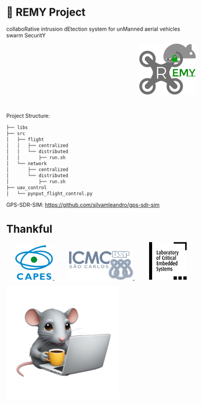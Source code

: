 # 🐀 REMY Project
collaboRative intrusion dEtection system for unManned aerial vehicles swarm SecuritY

<p align="right">
  <img src="https://github.com/silvamleandro/remy-project/blob/main/imgs/remy_logo.png" width="150">
</p>

<br>

Project Structure:
```
├── libs
├── src
│   ├── flight
│   │   ├── centralized
│   │   └── distributed
│   │       ├── run.sh
│   └── network
│       ├── centralized
│       └── distributed
│           ├── run.sh
├── uav_control
│   └── pynput_flight_control.py
```

GPS-SDR-SIM: https://github.com/silvamleandro/gps-sdr-sim

# Thankful
<div align="center">
    <a href="https://www.gov.br/capes/pt-br"> <img src="https://github.com/silvamleandro/remy-project/blob/main/imgs/capes.png" width="100"/> </a>
    <td>&nbsp;&nbsp;&nbsp;&nbsp;&nbsp;&nbsp;&nbsp;&nbsp;&nbsp;</td>
    <a href="https://www.icmc.usp.br/"> <img src="https://github.com/silvamleandro/remy-project/blob/main/imgs/icmc_usp.png" width="170"/> </a>
    <td>&nbsp;&nbsp;&nbsp;&nbsp;&nbsp;&nbsp;&nbsp;&nbsp;&nbsp;</td>
    <a href="https://www.lsec.icmc.usp.br/"> <img src="https://github.com/silvamleandro/remy-project/blob/main/imgs/lsec_lab.png" width="100"/> </a>
</div>

<p align="left">
  <img src="https://github.com/silvamleandro/remy-project/blob/main/imgs/remy_mascot.png" width="300">
</p>
